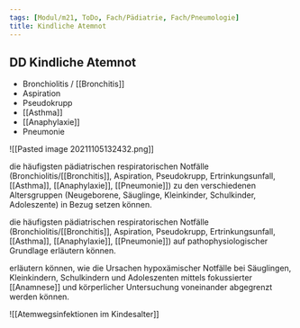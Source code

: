 ```yaml
---
tags: [Modul/m21, ToDo, Fach/Pädiatrie, Fach/Pneumologie]
title: Kindliche Atemnot
---
```


## DD Kindliche Atemnot
- Bronchiolitis / [[Bronchitis]]
- Aspiration
- Pseudokrupp
- [[Asthma]]
- [[Anaphylaxie]]
- Pneumonie

![[Pasted image 20211105132432.png]]




       

die häufigsten pädiatrischen respiratorischen Notfälle (Bronchiolitis/[[Bronchitis]], Aspiration, Pseudokrupp, Ertrinkungsunfall, [[Asthma]], [[Anaphylaxie]], [[Pneumonie]]) zu den verschiedenen Altersgruppen (Neugeborene, Säuglinge, Kleinkinder, Schulkinder, Adoleszente) in Bezug setzen können.

die häufigsten pädiatrischen respiratorischen Notfälle (Bronchiolitis/[[Bronchitis]], Aspiration, Pseudokrupp, Ertrinkungsunfall, [[Asthma]], [[Anaphylaxie]], [[Pneumonie]]) auf pathophysiologischer Grundlage erläutern können.

erläutern können, wie die Ursachen hypoxämischer Notfälle bei Säuglingen, Kleinkindern, Schulkindern und Adoleszenten mittels fokussierter [[Anamnese]] und körperlicher Untersuchung voneinander abgegrenzt werden können.

![[Atemwegsinfektionen im Kindesalter]]